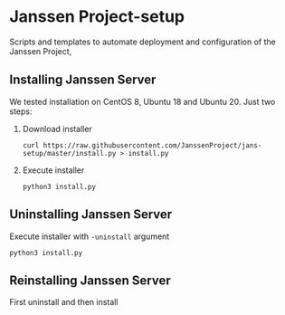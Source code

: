Janssen Project-setup
=======================

Scripts and templates to automate deployment and configuration of the Janssen Project,

Installing Janssen Server
-----------------------

We tested installation on CentOS 8, Ubuntu 18 and Ubuntu 20.
Just two steps:
1. Download installer

    `curl https://raw.githubusercontent.com/JanssenProject/jans-setup/master/install.py > install.py`

2. Execute installer

    `python3 install.py`

Uninstalling Janssen Server
------------------------
Execute installer with `-uninstall` argument

`python3 install.py`

Reinstalling Janssen Server
------------------------
First uninstall and then install

